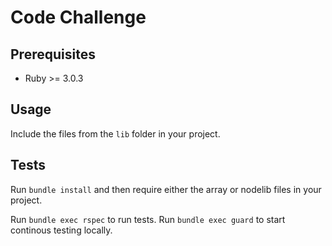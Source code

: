 # Code Challenge

## Prerequisites

* Ruby >= 3.0.3

## Usage

Include the files from the `lib` folder in your project.

## Tests

Run `bundle install` and then require either the array or nodelib files in your project.

Run `bundle exec rspec` to run tests. Run `bundle exec guard` to start continous testing locally.
